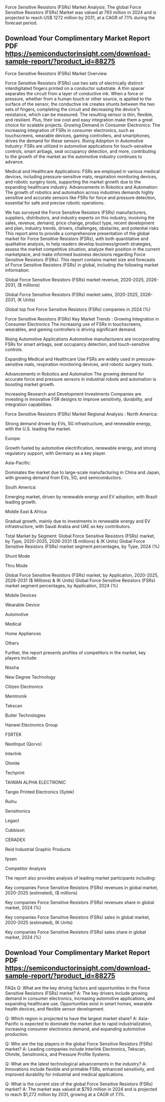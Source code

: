 Force Sensitive Resistors (FSRs) Market Analysis:
The global Force Sensitive Resistors (FSRs) Market was valued at 793 million in 2024 and is projected to reach US$ 1272 million by 2031, at a CAGR of 7.1% during the forecast period.

## Download Your Complimentary Market  Report PDF https://semiconductorinsight.com/download-sample-report/?product_id=88275 

Force Sensitive Resistors (FSRs) Market Overview

Force Sensitive Resistors (FSRs) use two sets of electrically distinct interdigitated fingers printed on a conductor substrate. A thin spacer separates the circuit from a layer of conductive ink. When a force or pressure, whether from a human touch or other source, is applied to the surface of the sensor, the conductive ink creates shunts between the two sets of fingers, completing the circuit and decreasing the device”s resistance, which can be measured. The resulting sensor is thin, flexible, and resilient. Plus, their low cost and easy integration make them a great choice for scalable projects.
Growing Demand in Consumer Electronics: The increasing integration of FSRs in consumer electronics, such as touchscreens, wearable devices, gaming controllers, and smartphones, drives the demand for these sensors.
Rising Adoption in Automotive Industry: FSRs are utilized in automotive applications for touch-sensitive controls, smart airbags, seat occupancy detection, and more, contributing to the growth of the market as the automotive industry continues to advance.

Medical and Healthcare Applications: FSRs are employed in various medical devices, including pressure-sensitive mats, respiration monitoring devices, and robotic surgery tools, supporting the market growth due to the expanding healthcare industry.
Advancements in Robotics and Automation: The growth of robotics and automation across industries demands highly sensitive and accurate sensors like FSRs for force and pressure detection, essential for safe and precise robotic operations.

We has surveyed the Force Sensitive Resistors (FSRs) manufacturers, suppliers, distributors, and industry experts on this industry, involving the sales, revenue, demand, price change, product type, recent development and plan, industry trends, drivers, challenges, obstacles, and potential risks
This report aims to provide a comprehensive presentation of the global market for Force Sensitive Resistors (FSRs), with both quantitative and qualitative analysis, to help readers develop business/growth strategies, assess the market competitive situation, analyze their position in the current marketplace, and make informed business decisions regarding Force Sensitive Resistors (FSRs). This report contains market size and forecasts of Force Sensitive Resistors (FSRs) in global, including the following market information:

Global Force Sensitive Resistors (FSRs) market revenue, 2020-2025, 2026-2031, ($ millions)

Global Force Sensitive Resistors (FSRs) market sales, 2020-2025, 2026-2031, (K Units)

Global top five Force Sensitive Resistors (FSRs) companies in 2024 (%)

Force Sensitive Resistors (FSRs) Key Market Trends  :
Growing Integration in Consumer Electronics
The increasing use of FSRs in touchscreens, wearables, and gaming controllers is driving significant demand.

Rising Automotive Applications
Automotive manufacturers are incorporating FSRs for smart airbags, seat occupancy detection, and touch-sensitive controls.

Expanding Medical and Healthcare Use
FSRs are widely used in pressure-sensitive mats, respiration monitoring devices, and robotic surgery tools.

Advancements in Robotics and Automation
The growing demand for accurate force and pressure sensors in industrial robots and automation is boosting market growth.

Increasing Research and Development Investments
Companies are investing in innovative FSR designs to improve sensitivity, durability, and integration capabilities.

Force Sensitive Resistors (FSRs) Market Regional Analysis :
North America:

Strong demand driven by EVs, 5G infrastructure, and renewable energy, with the U.S. leading the market.

Europe:

Growth fueled by automotive electrification, renewable energy, and strong regulatory support, with Germany as a key player.

Asia-Pacific:

Dominates the market due to large-scale manufacturing in China and Japan, with growing demand from EVs, 5G, and semiconductors.

South America:

Emerging market, driven by renewable energy and EV adoption, with Brazil leading growth.

Middle East & Africa:

Gradual growth, mainly due to investments in renewable energy and EV infrastructure, with Saudi Arabia and UAE as key contributors.

Total Market by Segment:
Global Force Sensitive Resistors (FSRs) market, by Type, 2020-2025, 2026-2031 ($ millions) & (K Units)
Global Force Sensitive Resistors (FSRs) market segment percentages, by Type, 2024 (%)

Shunt Mode

Thru Mode

Global Force Sensitive Resistors (FSRs) market, by Application, 2020-2025, 2026-2031 ($ Millions) & (K Units)
Global Force Sensitive Resistors (FSRs) market segment percentages, by Application, 2024 (%)

Mobile Devices

Wearable Device

Automotive

Medical

Home Appliances

Others

Further, the report presents profiles of competitors in the market, key players include:

Nissha

New Degree Technology

Citizen Electronics

Memtronik

Tekscan

Butler Technologies

Hanwei Electronics Group

FSRTEK

NextInput (Qorvo)

Interlink

Ohmite

Techprint

TAIWAN ALPHA ELECTRONIC

Tangio Printed Electronics (Sytek)

Ruihu

Sensitronics

Legact

Cubbison

CERADEX

Reid Industrial Graphic Products

fpsen

Competitor Analysis

The report also provides analysis of leading market participants including:

Key companies Force Sensitive Resistors (FSRs) revenues in global market, 2020-2025 (estimated), ($ millions)

Key companies Force Sensitive Resistors (FSRs) revenues share in global market, 2024 (%)

Key companies Force Sensitive Resistors (FSRs) sales in global market, 2020-2025 (estimated), (K Units)

Key companies Force Sensitive Resistors (FSRs) sales share in global market, 2024 (%)


## Download Your Complimentary Market  Report PDF https://semiconductorinsight.com/download-sample-report/?product_id=88275 

FAQs
Q: What are the key driving factors and opportunities in the Force Sensitive Resistors (FSRs) market?
A: The key drivers include growing demand in consumer electronics, increasing automotive applications, and expanding healthcare use. Opportunities exist in smart homes, wearable health devices, and flexible sensor development.


Q: Which region is projected to have the largest market share?
A: Asia-Pacific is expected to dominate the market due to rapid industrialization, increasing consumer electronics demand, and expanding automotive production.


Q: Who are the top players in the global Force Sensitive Resistors (FSRs) market?
A: Leading companies include Interlink Electronics, Tekscan, Ohmite, Sensitronics, and Pressure Profile Systems.


Q: What are the latest technological advancements in the industry?
A: Innovations include flexible and printable FSRs, enhanced sensitivity, and improved durability for industrial and medical applications.


Q: What is the current size of the global Force Sensitive Resistors (FSRs) market?
A: The market was valued at $793 million in 2024 and is projected to reach $1,272 million by 2031, growing at a CAGR of 7.1%.




